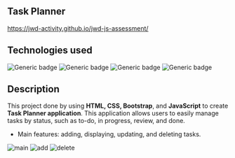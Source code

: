 ## Task Planner
https://jwd-activity.github.io/jwd-js-assessment/

## Technologies used
![Generic badge](https://img.shields.io/badge/HTML-blue.svg)
![Generic badge](https://img.shields.io/badge/CSS-brightgreen.svg) 
![Generic badge](https://img.shields.io/badge/Bootstrap-blueviolet.svg)
![Generic badge](https://img.shields.io/badge/JavaScript-yellow.svg)

## Description
This project done by using **HTML, CSS, Bootstrap**, and **JavaScript** to create **Task Planner application**. This application allows users to easily manage tasks by status, such as to-do, in progress, review, and done.

+ Main features: adding, displaying, updating, and deleting tasks.

![main](https://user-images.githubusercontent.com/83196262/123763952-a9b2d500-d907-11eb-9b4f-523f7c0e0844.JPG)
![add](https://user-images.githubusercontent.com/83196262/123764199-eb438000-d907-11eb-94bd-54225690bcdd.JPG)
![delete](https://user-images.githubusercontent.com/83196262/123764958-a2d89200-d908-11eb-8cbb-4ff37f7c7fec.png)


